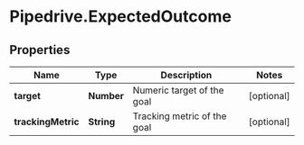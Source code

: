 # Pipedrive.ExpectedOutcome

## Properties

Name | Type | Description | Notes
------------ | ------------- | ------------- | -------------
**target** | **Number** | Numeric target of the goal | [optional] 
**trackingMetric** | **String** | Tracking metric of the goal | [optional] 


